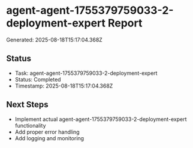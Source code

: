 # agent-agent-1755379759033-2-deployment-expert Report

Generated: 2025-08-18T15:17:04.368Z

## Status
- Task: agent-agent-1755379759033-2-deployment-expert
- Status: Completed
- Timestamp: 2025-08-18T15:17:04.368Z

## Next Steps
- Implement actual agent-agent-1755379759033-2-deployment-expert functionality
- Add proper error handling
- Add logging and monitoring
